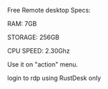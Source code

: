 Free Remote desktop
Specs: 

RAM: 7GB

STORAGE: 256GB

CPU SPEED: 2.30Ghz

Use it on "action" menu.

login to rdp using RustDesk only
